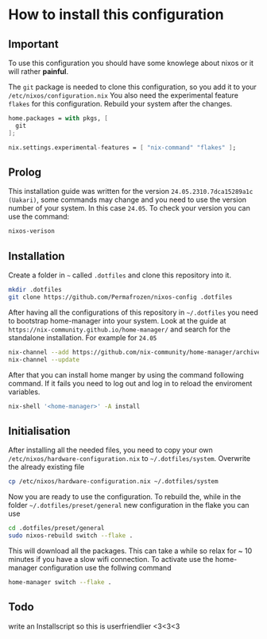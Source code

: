 # How to install this configuration

## Important
To use this configuration you should have some knowlege about nixos or it will rather **painful**.

The `git` package is needed to clone this configuration, so you add it to your `/etc/nixos/configuration.nix` 
You also need the experimental feature `flakes` for this configuration. Rebuild your system after the changes.

```nix
home.packages = with pkgs, [
  git
];

nix.settings.experimental-features = [ "nix-command" "flakes" ];
```

## Prolog
This installation guide was written for the version `24.05.2310.7dca15289a1c (Uakari)`, some commands may change and you need to use the version number
of your system. In this case `24.05`. To check your version you can use the command:

```bash
nixos-verison
```

## Installation
Create a folder in `~` called `.dotfiles` and clone this repository into it.
```bash
mkdir .dotfiles
git clone https://github.com/Permafrozen/nixos-config .dotfiles
```

After having all the configurations of this repository in `~/.dotfiles` you need to bootstrap home-manager into your system. 
Look at the guide at `https://nix-community.github.io/home-manager/` and search for the standalone installation. For example for `24.05`

```bash
nix-channel --add https://github.com/nix-community/home-manager/archive/release-24.05.tar.gz home-manager
nix-channel --update
```

After that you can install home manger by using the command following command. If it fails you need to log out and log in to reload the enviroment variables.

```bash
nix-shell '<home-manager>' -A install
```

## Initialisation
After installing all the needed files, you need to copy your own `/etc/nixos/hardware-configuration.nix` to `~/.dotfiles/system`. Overwrite the 
already existing file

```bash
cp /etc/nixos/hardware-configuration.nix ~/.dotfiles/system
```

Now you are ready to use the configuration. To rebuild the, while in the folder `~/.dotfiles/preset/general` new configuration in the flake you can use

```bash
cd .dotfiles/preset/general
sudo nixos-rebuild switch --flake .
```
This will download all the packages. This can take a while so relax for ~ 10 minutes if you have a slow wifi connection.
To activate use the home-manager configuration use the follwing command

```bash
home-manager switch --flake .
```
## Todo
write an Installscript so this is userfriendlier <3<3<3
